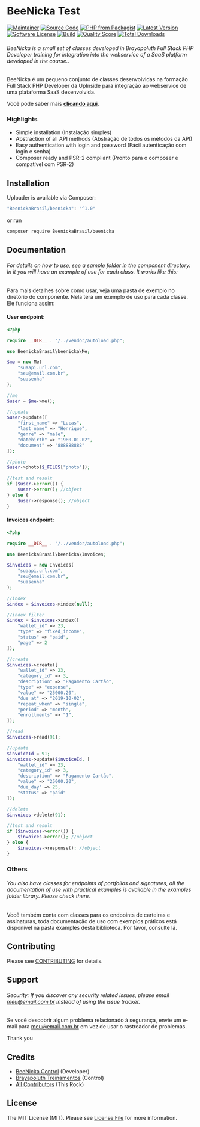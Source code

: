 # BeeNicka Test

[![Maintainer](http://img.shields.io/badge/maintainer-@beenicka-blue.svg?style=flat-square)](https://twitter.com/beenicka)
[![Source Code](http://img.shields.io/badge/source-BeenickaBrasil/beenicka-blue.svg?style=flat-square)](https://github.com/BeenickaBrasil/beenicka-api)
[![PHP from Packagist](https://img.shields.io/packagist/php-v/BeenickaBrasil/cafeapi.svg?style=flat-square)](https://packagist.org/packages/BeenickaBrasil/beenicka-api)
[![Latest Version](https://img.shields.io/github/release/BeenickaBrasil/beenicka.svg?style=flat-square)](https://github.com/BeenickaBrasil/beenicka-api/releases)
[![Software License](https://img.shields.io/badge/license-MIT-brightgreen.svg?style=flat-square)](LICENSE)
[![Build](https://img.shields.io/scrutinizer/build/g/BeenickaBrasil/beenicka.svg?style=flat-square)](https://scrutinizer-ci.com/g/BeenickaBrasil/beenicka-api)
[![Quality Score](https://img.shields.io/scrutinizer/g/BeenickaBrasil/beenicka.svg?style=flat-square)](https://scrutinizer-ci.com/g/BeenickaBrasil/beenicka-api)
[![Total Downloads](https://img.shields.io/packagist/dt/BeenickaBrasil/beenicka.svg?style=flat-square)](https://packagist.org/packages/crobsonvleite/beenicka-api)

###### BeeNicka is a small set of classes developed in Brayapoluth Full Stack PHP Developer training for integration into the webservice of a SaaS platform developed in the course..

BeeNicka é um pequeno conjunto de classes desenvolvidas na formação Full Stack PHP Developer da UpInside para integração ao webservice de uma plataforma SaaS desenvolvida.

Você pode saber mais **[clicando aqui](https://www.beenicka.com.br/)**.

### Highlights

- Simple installation (Instalação simples)
- Abstraction of all API methods (Abstração de todos os métodos da API)
- Easy authentication with login and password (Fácil autenticação com login e senha)
- Composer ready and PSR-2 compliant (Pronto para o composer e compatível com PSR-2)

## Installation

Uploader is available via Composer:

```bash
"BeenickaBrasil/beenicka": "^1.0"
```

or run

```bash
composer require BeenickaBrasil/beenicka
```

## Documentation

###### For details on how to use, see a sample folder in the component directory. In it you will have an example of use for each class. It works like this:

Para mais detalhes sobre como usar, veja uma pasta de exemplo no diretório do componente. Nela terá um exemplo de uso para cada classe. Ele funciona assim:

#### User endpoint:

```php
<?php

require __DIR__ . "/../vendor/autoload.php";

use BeenickaBrasil\beenicka\Me;

$me = new Me(
    "suaapi.url.com",
    "seu@email.com.br",
    "suasenha"
);

//me
$user = $me->me();

//update
$user->update([
    "first_name" => "Lucas",
    "last_name" => "Henrique",
    "genre" => "male",
    "datebirth" => "1980-01-02",
    "document" => "888888888"
]);

//photo
$user->photo($_FILES["photo"]);

//test and result
if ($user->error()) {
    $user->error(); //object
} else {
    $user->response(); //object
}
```

#### Invoices endpoint:

```php
<?php

require __DIR__ . "/../vendor/autoload.php";

use BeenickaBrasil\beenicka\Invoices;

$invoices = new Invoices(
    "suaapi.url.com",
    "seu@email.com.br",
    "suasenha"
);

//index
$index = $invoices->index(null);

//index filter
$index = $invoices->index([
    "wallet_id" => 23,
    "type" => "fixed_income",
    "status" => "paid",
    "page" => 2
]);

//create
$invoices->create([
    "wallet_id" => 23,
    "category_id" => 3,
    "description" => "Pagamento Cartão",
    "type" => "expense",
    "value" => "25000.20",
    "due_at" => "2019-10-02",
    "repeat_when" => "single",
    "period" => "month",
    "enrollments" => "1",
]);

//read
$invoices->read(91);

//update
$invoiceId = 91;
$invoices->update($invoiceId, [
    "wallet_id" => 23,
    "category_id" => 3,
    "description" => "Pagamento Cartão",
    "value" => "25000.20",
    "due_day" => 25,
    "status" => "paid"
]);

//delete
$invoices->delete(91);

//test and result
if ($invoices->error()) {
    $invoices->error(); //object
} else {
    $invoices->response(); //object
}
```

### Others

###### You also have classes for endpoints of portfolios and signatures, all the documentation of use with practical examples is available in the examples folder library. Please check there.

Você também conta com classes para os endpoints de carteiras e assinaturas, toda documentação de uso com exemplos práticos está disponível na pasta examples desta biblioteca. Por favor, consulte lá.

## Contributing

Please see [CONTRIBUTING](https://github.com/robsonvleite/uploader/blob/master/CONTRIBUTING.md) for details.

## Support

###### Security: If you discover any security related issues, please email meu@email.com.br instead of using the issue tracker.

Se você descobrir algum problema relacionado à segurança, envie um e-mail para meu@email.com.br em vez de usar o rastreador de problemas.

Thank you

## Credits

- [BeeNicka Control](https://github.com/brayapoluth) (Developer)
- [Brayapoluth Treinamentos](https://github.com/beenicka) (Control)
- [All Contributors](https://github.com/robsonvleite/cafeapi/graphs/contributors) (This Rock)

## License

The MIT License (MIT). Please see [License File](https://github.com/BeenickaBrasil/beenicka/blob/master/LICENSE) for more information.
